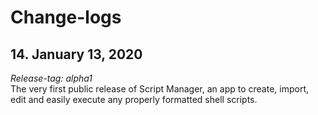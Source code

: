 # Change-logs

## 14. January 13, 2020
*Release-tag: alpha1*<br>
The very first public release of Script Manager, an app to create, import, edit and easily execute any properly formatted shell scripts.